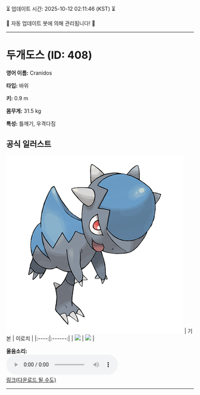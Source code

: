
⏳ 업데이트 시간: 2025-10-12 02:11:46 (KST) ⏳

🤖 자동 업데이트 봇에 의해 관리됩니다! 🤖

---

# 두개도스 (ID: 408)
**영어 이름:** Cranidos

**타입:** 바위

**키:** 0.9 m

**몸무게:** 31.5 kg

**특성:** 틀깨기, 우격다짐

## 공식 일러스트
![](https://raw.githubusercontent.com/PokeAPI/sprites/master/sprites/pokemon/other/official-artwork/408.png)
| 기본 | 이로치 |
|:----:|:------:|
| <img src="http://play.pokemonshowdown.com/sprites/ani/cranidos.gif" width="200"> | <img src="http://play.pokemonshowdown.com/sprites/ani-shiny/cranidos.gif" width="200"> |

**울음소리:**<br><audio controls src="https://raw.githubusercontent.com/PokeAPI/cries/main/cries/pokemon/latest/408.ogg"></audio><br> [링크(다운로드 될 수도)](https://raw.githubusercontent.com/PokeAPI/cries/main/cries/pokemon/latest/408.ogg)


---

